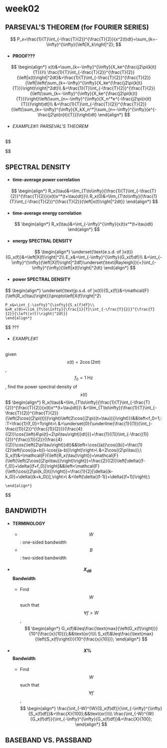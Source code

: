 # **week02**

## PARSEVAL'S THEOREM (for FOURIER SERIES)
$$
    P_x=\frac{1}{T}\int_{-\frac{T}{2}}^{\frac{T}{2}}{x^2(t)dt}=\sum_{k=-\infty}^{\infty}{\left|X_k\right|^2};
$$
- #### PROOF???
$$
    \begin{align*}
    x(t)&=\sum_{k=-\infty}^{\infty}{X_ke^{\frac{j2\pi{k}t}{T}}}\\
    \frac{1}{T}\int_{-\frac{T}{2}}^{\frac{T}{2}}{\left|x(t)\right|^2dt}&=\frac{1}{T}\int_{-\frac{T}{2}}^{\frac{T}{2}}{\left|\left(\sum_{k=-\infty}^{\infty}{X_ke^{\frac{j2\pi{k}t}{T}}}\right)\right|^2dt}\\
    &=\frac{1}{T}\int_{-\frac{T}{2}}^{\frac{T}{2}}{\left(\sum_{k=-\infty}^{\infty}{X_ke^{\frac{j2\pi{k}t}{T}}}\right)\left(\sum_{n=-\infty}^{\infty}{X_n^*e^{-\frac{j2\pi{n}t}{T}}}\right)dt}\\
    &=\frac{1}{T}\int_{-\frac{T}{2}}^{\frac{T}{2}}{\left(\sum_{k=-\infty}^{\infty}{X_kX_n^*}\sum_{n=-\infty}^{\infty}{e^{-\frac{j2\pi{n}t}{T}}}\right)dt}
    \end{align*}
$$
- ###### EXAMPLE#1: PARSEVAL'S THEOREM
$$
    
$$

## SPECTRAL DENSITY
- #### time-average power correlation
$$
    \begin{align*}
    R_x(\tau)&=\lim_{T\to\infty}{\frac{1}{T}\int_{-\frac{T}{2}}^{\frac{T}{2}}{x(t)x^*(t+\tau)dt}}\\
    R_x(0)&=\lim_{T\to\infty}{\frac{1}{T}\int_{-\frac{T}{2}}^{\frac{T}{2}}{\left|x(t)\right|^2dt}}
    \end{align*}
$$
- #### time-average energy correlation
$$
    \begin{align*}
    R_x(\tau)&=\int_{-\infty}^{\infty}{x(t)x^*(t+\tau)dt}
    \end{align*}
$$

- #### energy SPECTRAL DENSITY
$$
    \begin{align*}
    \underset{\text{e.s.d. of }x(t)}{G_x(f)}&=\left|X(f)\right|^2\\
    E_x&=\int_{-\infty}^{\infty}{G_x(f)df}\\
    &=\int_{-\infty}^{\infty}{\left|X(f)\right|^2df}\underset{\text{Rayleigh}}{=}\int_{-\infty}^{\infty}{\left|x(t)\right|^2dt}
    \end{align*}
$$

- #### power SPECTRAL DENSITY 
$$
    \begin{align*}
    \underset{\text{p.s.d. of }x(t)}{S_x(f)}&=\mathcal{F}{\left\{R_x(\tau)\right\}}\propto\left|X(f)\right|^2\\

    P_x&=\int_{-\infty}^{\infty}{S_x(f)df}\\
    &=R_x(0)=\lim_{T\to\infty}{\frac{1}{T}\int_{-\frac{T}{2}}^{\frac{T}{2}}{\left|x(t)\right|^2dt}}
    \end{align*}
$$
???
- ###### EXAMPLE#1 
given $$x(t)=2\cos{(2\pi{t})}$$, $$f_0=1\:\text{Hz}$$, find the power spectral density of $$x(t)$$
$$
    \begin{align*}
    R_x(\tau)&=\lim_{T\to\infty}{\frac{1}{T}\int_{-\frac{T}{2}}^{\frac{T}{2}}{x(t)x^*(t+\tau)dt}}\\
    &=\lim_{T\to\infty}{\frac{1}{T}\int_{-\frac{T}{2}}^{\frac{T}{2}}{\left(2\cos{(2\pi{t})}\right)\left(2\cos{(2\pi({t+\tau}))}\right)}}&&\left<f_0=1;\:\:T=\frac{1}{f_0}=1\right>\\
    &=\underset{0}{\underline{\frac{1}{(1)}{\int_{-\frac{(1)}{2}}^{\frac{(1)}{2}}}{\frac{4}{(2)}\cos{\left(4\pi{t}+2\pi\tau\right)}dt}}}+\frac{1}{(1)}\int_{-\frac{(1)}{2}}^{\frac{(1)}{2}}{\frac{4}{(2)}\cos{\left(2\pi\tau\right)}dt}&&\left<\cos{(a)}\cos{(b)}=\frac{1}{2}\left(\cos{(a+b)}-\cos{(a-b)}\right)\right>\\
    &=2\cos{(2\pi\tau)};\\
    S_x(f)&=\mathcal{F}{\left\{R_x(\tau)\right\}}=\mathcal{F}{\left\{\left(2\cos{(2\pi\tau)}\right)\right\}}=\frac{2}{(2)}\left[\delta{(f-f_0)}+\delta{(f+f_0)}\right]&&\left<\mathcal{F}{\left\{\cos{(2\pi{k_0}t)}\right\}}=\frac{1}{2}[\delta{(k-k_0)}+\delta{(k+k_0)}],\right>\\
    &=\left(\delta{(f-1)}+\delta{(f+1)}\right);\\

    \end{align*}
$$

## BANDWIDTH
- #### TERMINOLOGY
    - $$W$$: one-sided bandwidth
    - $$B$$: two-sided bandwidth
- #### $$X_{dB}$$ Bandwidth
    - Find $$W$$ such that $$\forall{f}>W$$,
    $$
        \begin{align*}
        G_x(f)&\leq\frac{\text{max}{\left(G_x(f)\right)}}{10^{\frac{x}{10}}};&&\text{or}\\\\
        S_x(f)&\leq\frac{\text{max}{\left(S_x(f)\right)}}{10^{\frac{x}{10}}};
        \end{align*}
    $$
- #### $$X\%$$ Bandwidth
    - Find $$W$$ such that $$\forall{f}$$,
    $$
        \begin{align*}
        \frac{\int_{-W}^{W}{S_x(f)df}}{\int_{-\infty}^{\infty}{S_x(f)df}}&=\frac{X}{100};&&\text{or}\\\\
        \frac{\int_{-W}^{W}{G_x(f)df}}{\int_{-\infty}^{\infty}{G_x(f)df}}&=\frac{X}{100};
        \end{align*}
    $$
    
## BASEBAND VS. PASSBAND


